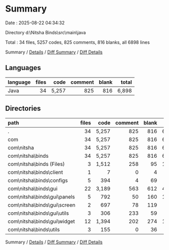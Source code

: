 # Summary

Date : 2025-08-22 04:34:32

Directory d:\\Nitsha Binds\\src\\main\\java

Total : 34 files,  5257 codes, 825 comments, 816 blanks, all 6898 lines

Summary / [Details](details.md) / [Diff Summary](diff.md) / [Diff Details](diff-details.md)

## Languages
| language | files | code | comment | blank | total |
| :--- | ---: | ---: | ---: | ---: | ---: |
| Java | 34 | 5,257 | 825 | 816 | 6,898 |

## Directories
| path | files | code | comment | blank | total |
| :--- | ---: | ---: | ---: | ---: | ---: |
| . | 34 | 5,257 | 825 | 816 | 6,898 |
| com | 34 | 5,257 | 825 | 816 | 6,898 |
| com\\nitsha | 34 | 5,257 | 825 | 816 | 6,898 |
| com\\nitsha\\binds | 34 | 5,257 | 825 | 816 | 6,898 |
| com\\nitsha\\binds (Files) | 3 | 1,512 | 258 | 95 | 1,865 |
| com\\nitsha\\binds\\client | 1 | 7 | 0 | 4 | 11 |
| com\\nitsha\\binds\\configs | 5 | 394 | 4 | 69 | 467 |
| com\\nitsha\\binds\\gui | 22 | 3,189 | 563 | 612 | 4,364 |
| com\\nitsha\\binds\\gui\\panels | 5 | 792 | 50 | 160 | 1,002 |
| com\\nitsha\\binds\\gui\\screen | 2 | 697 | 78 | 119 | 894 |
| com\\nitsha\\binds\\gui\\utils | 3 | 306 | 233 | 59 | 598 |
| com\\nitsha\\binds\\gui\\widget | 12 | 1,394 | 202 | 274 | 1,870 |
| com\\nitsha\\binds\\utils | 3 | 155 | 0 | 36 | 191 |

Summary / [Details](details.md) / [Diff Summary](diff.md) / [Diff Details](diff-details.md)